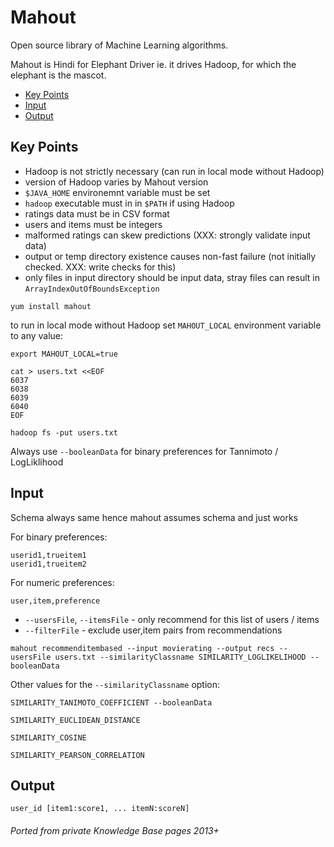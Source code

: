# Mahout

Open source library of Machine Learning algorithms.

Mahout is Hindi for Elephant Driver ie. it drives Hadoop, for which the elephant is the mascot.

<!-- INDEX_START -->
- [Key Points](#key-points)
- [Input](#input)
- [Output](#output)
<!-- INDEX_END -->

## Key Points

- Hadoop is not strictly necessary (can run in local mode without Hadoop)
- version of Hadoop varies by Mahout version
- `$JAVA_HOME` environemnt variable must be set
- `hadoop` executable must in in `$PATH` if using Hadoop
- ratings data must be in CSV format
- users and items must be integers
- malformed ratings can skew predictions (XXX: strongly validate input data)
- output or temp directory existence causes non-fast failure (not initially checked. XXX: write checks for this)
- only files in input directory should be input data, stray files can result in `ArrayIndexOutOfBoundsException`

```shell
yum install mahout
```

to run in local mode without Hadoop set `MAHOUT_LOCAL` environment variable to any value:

```shell
export MAHOUT_LOCAL=true
```

```shell
cat > users.txt <<EOF
6037
6038
6039
6040
EOF
```

```shell
hadoop fs -put users.txt
```

Always use `--booleanData` for binary preferences for Tannimoto / LogLiklihood

## Input

Schema always same hence mahout assumes schema and just works

For binary preferences:

```
userid1,trueitem1
userid1,trueitem2
```

For numeric preferences:

```csv
user,item,preference
```

- `--usersFile`, `--itemsFile` - only recommend for this list of users / items
- `--filterFile` - exclude user,item pairs from recommendations

```shell
mahout recommenditembased --input movierating --output recs --usersFile users.txt --similarityClassname SIMILARITY_LOGLIKELIHOOD --booleanData
```

Other values for the `--similarityClassname` option:

```none
SIMILARITY_TANIMOTO_COEFFICIENT --booleanData
```

```
SIMILARITY_EUCLIDEAN_DISTANCE
```

```
SIMILARITY_COSINE
```

```
SIMILARITY_PEARSON_CORRELATION
```

## Output

```none
user_id [item1:score1, ... itemN:scoreN]
```

###### Ported from private Knowledge Base pages 2013+
